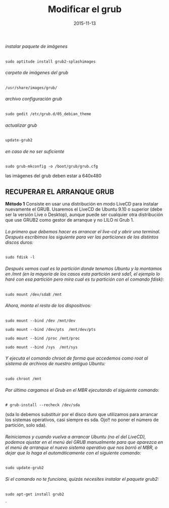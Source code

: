 ﻿---
title: Modificar el grub
description: 
date: 2015-11-13
lastmod: 2015-11-13
slug: grub
image: "covers/linux.png"
tags:
  - grub
categories:
  - Linux
---

###### instalar paquete de imágenes
`sudo aptitude install grub2-splashimages`


###### carpeta de imágenes del grub
`/usr/share/images/grub/`


###### archivo configuración grub
`sudo gedit /etc/grub.d/05_debian_theme`


###### actualizar grub
`update-grub2`

###### en caso de no ser suficiente
`sudo grub-mkconfig -o /boot/grub/grub.cfg`


las imágenes del grub deben estar a 640x480


## RECUPERAR EL ARRANQUE GRUB
**Método 1**
Consiste en usar una distribución en modo LiveCD para instalar nuevamente el GRUB. Usaremos el LiveCD de Ubuntu 9.10 o superior (debe ser la versión Live o Desktop), aunque puede ser cualquier otra distribución que use GRUB2 como gestor de arranque y no LILO ni Grub 1.


###### Lo primero que debemos hacer es arrancar el live-cd y abrir una terminal. Después escribimos los siguiente para ver las particiones de los distintos discos duros:
`sudo fdisk -l`


###### Después vemos cual es la partición donde tenemos Ubuntu y la montamos en /mnt (en la mayoría de los casos esta partición será sda1, el ejemplo lo haré con esa partición pero mira cual es tu partición con el comando fdisk):
`sudo mount /dev/sda8 /mnt`


###### Ahora, monta el resto de los dispositivos:

`sudo mount --bind /dev /mnt/dev`

`sudo mount --bind /dev/pts  /mnt/dev/pts`

`sudo mount --bind /proc /mnt/proc`

`sudo mount --bind /sys  /mnt/sys`


###### Y ejecuta el comando chroot de forma que accedemos como root al sistema de archivos de nuestro antiguo Ubuntu:
`sudo chroot /mnt`

###### Por último cargamos el Grub en el MBR ejecutando el siguiente comando:
`# grub-install --recheck /dev/sda`

(sda lo debemos substituir por el disco duro que utilizamos para arrancar los sistemas operativos, casi siempre es sda. Ojo!! no poner el número de partición, solo sda).

###### Reiniciamos y cuando vuelva a arrancar Ubuntu (no el del LiveCD), podemos ajustar en el menú del GRUB manualmente para que aparezca en el menú de arranque el nuevo sistema operativo que nos borró el MBR, o dejar que lo haga el automáticamente con el siguiente comando:
`sudo update-grub2`

###### Si el comando no te funciona, quizás necesites instalar el paquete grub2:
`sudo apt-get install grub2`






`
